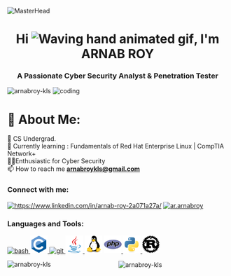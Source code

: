![MasterHead](https://firebasestorage.googleapis.com/v0/b/flexi-coding.appspot.com/o/dempgi7-520f8d5f-63d4-4453-8822-dbc149ae27f8.gif?alt=media&token=91c0c7b2-93c3-4029-b011-1a8703c5730d)
<h1 align="center">Hi <img src="https://i.pinimg.com/originals/0e/3e/e5/0e3ee551876e1ad2a39f89e4adf9168a.gif" alt="Waving hand animated gif" height="40" width="40"/>, I'm ARNAB ROY</h1>
<h3 align="center">A Passionate Cyber Security Analyst & Penetration Tester</h3>
<img align="right" alt="coding" width="400" src="https://user-images.githubusercontent.com/74038190/271839856-3b4607a1-1cc6-41f1-926f-892ae880e7a5.gif"


<p align="left"> <img src="https://komarev.com/ghpvc/?username=arnabroy-kls&label=Profile%20views&color=0e75b6&style=flat" alt="arnabroy-kls" /> </p>

# 💫 About Me:
🔭 CS Undergrad.<br>🌱 Currently learning : Fundamentals of Red Hat Enterprise Linux | CompTIA Network+ <br>👩‍💻Enthusiastic for Cyber Security <br>📫 How to reach me **arnabroykls@gmail.com** <br>


<div style="text-align: center;">                      


<h3 align="left">Connect with me:</h3>
<p align="left">
<a href="https://www.linkedin.com/in/arnab-roy-2a071a27a?lipi=urn%3Ali%3Apage%3Ad_flagship3_profile_view_base_contact_details%3BR5TRX4VsSECOfMtJexjpUQ%3D%3D" target="blank"><img align="center" src="https://user-images.githubusercontent.com/74038190/235294012-0a55e343-37ad-4b0f-924f-c8431d9d2483.gif" alt="https://www.linkedin.com/in/arnab-roy-2a071a27a/" width="160" /></a>
<a href="https://instagram.com/ar.arnabroy" target="blank"><img align="center" src="https://user-images.githubusercontent.com/74038190/235294013-a33e5c43-a01c-43f6-b44d-a406d8b4ab75.gif" alt="ar.arnabroy" width="160" /></a>
</p>

<h3 align="left">Languages and Tools:</h3>
<p align="left"> <a href="https://www.gnu.org/software/bash/" target="_blank" rel="noreferrer"> <img src="https://www.vectorlogo.zone/logos/gnu_bash/gnu_bash-icon.svg" alt="bash" width="40" height="40"/> </a> <a href="https://www.cprogramming.com/" target="_blank" rel="noreferrer"> <img src="https://raw.githubusercontent.com/devicons/devicon/master/icons/c/c-original.svg" alt="c" width="40" height="40"/> </a> <a href="https://git-scm.com/" target="_blank" rel="noreferrer"> <img src="https://www.vectorlogo.zone/logos/git-scm/git-scm-icon.svg" alt="git" width="40" height="40"/> </a> <a href="https://www.java.com" target="_blank" rel="noreferrer"> <img src="https://raw.githubusercontent.com/devicons/devicon/master/icons/java/java-original.svg" alt="java" width="40" height="40"/> </a>  <img src="https://raw.githubusercontent.com/devicons/devicon/master/icons/linux/linux-original.svg" alt="linux" width="40" height="40"/> </a> <a href="https://www.php.net" target="_blank" rel="noreferrer"> <img src="https://raw.githubusercontent.com/devicons/devicon/master/icons/php/php-original.svg" alt="php" width="40" height="40"/> </a> <a href="https://www.python.org" target="_blank" rel="noreferrer"> <img src="https://raw.githubusercontent.com/devicons/devicon/master/icons/python/python-original.svg" alt="python" width="40" height="40"/> </a> <a href="https://www.rust-lang.org" target="_blank" rel="noreferrer"> <img src="https://raw.githubusercontent.com/devicons/devicon/master/icons/rust/rust-plain.svg" alt="rust" width="40" height="40"/> </a> </p>

<p><img align="left" src="https://github-readme-stats.vercel.app/api/top-langs?username=arnabroy-kls&show_icons=true&locale=en&layout=compact" alt="arnabroy-kls" /></p>

<p>&nbsp;<img align="center" src="https://github-readme-stats.vercel.app/api?username=arnabroy-kls&show_icons=true&locale=en" alt="arnabroy-kls" /></p>
